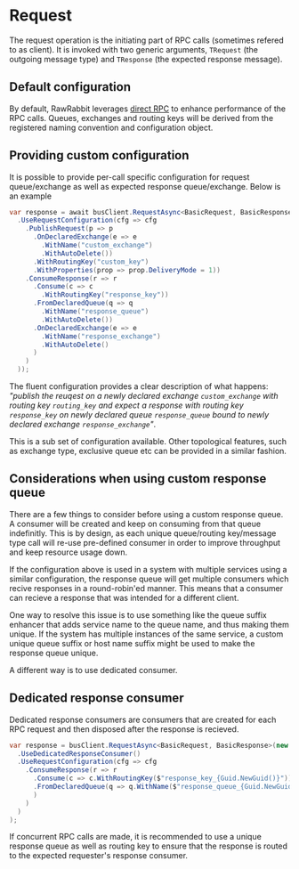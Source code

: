 # Request

The request operation is the initiating part of RPC calls (sometimes refered to as client). It is invoked with two generic arguments, `TRequest` (the outgoing message type) and `TResponse` (the expected response message).

## Default configuration

By default, RawRabbit leverages [direct RPC](https://www.rabbitmq.com/direct-reply-to.html) to enhance performance of the RPC calls. Queues, exchanges and routing keys will be derived from the registered naming convention and configuration object.

## Providing custom configuration

It is possible to provide per-call specific configuration for request queue/exchange as well as expected response queue/exchange. Below is an example

```csharp
var response = await busClient.RequestAsync<BasicRequest, BasicResponse>(new BasicRequest(), ctx => ctx
  .UseRequestConfiguration(cfg => cfg
    .PublishRequest(p => p
      .OnDeclaredExchange(e => e
        .WithName("custom_exchange")
        .WithAutoDelete())
      .WithRoutingKey("custom_key")
      .WithProperties(prop => prop.DeliveryMode = 1))
    .ConsumeResponse(r => r
      .Consume(c => c
        .WithRoutingKey("response_key"))
      .FromDeclaredQueue(q => q
        .WithName("response_queue")
        .WithAutoDelete())
      .OnDeclaredExchange(e => e
        .WithName("response_exchange")
        .WithAutoDelete()
      )
    )
  ));
```

The fluent configuration provides a clear description of what happens: _"publish the reuqest on a newly declared exchange `custom_exchange` with routing key `routing_key` and expect a response with routing key `response_key` on newly declared queue `response_queue` bound to newly declared exchange `response_exchange`"_.

This is a sub set of configuration available. Other topological features, such as exchange type, exclusive queue etc can be provided in a similar fashion.

## Considerations when using custom response queue

There are a few things to consider before using a custom response queue. A consumer will be created and keep on consuming from that queue indefinitly. This is by design, as each unique queue/routing key/message type call will re-use pre-defined consumer in order to improve throughput and keep resource usage down.

If the configuration above is used in a system with multiple services using a similar configuration, the response queue will get multiple consumers which recive responses in a round-robin'ed manner. This means that a consumer can recieve a response that was intended for a different client.

One way to resolve this issue is to use something like the queue suffix enhancer that adds service name to the queue name, and thus making them unique. If the system has multiple instances of the same service, a custom unique queue suffix or host name suffix might be used to make the response queue unique.

A different way is to use dedicated consumer.

## Dedicated response consumer

Dedicated response consumers are consumers that are created for each RPC request and then disposed after the response is recieved.

```csharp
var response = busClient.RequestAsync<BasicRequest, BasicResponse>(new BasicRequest(), ctx => ctx
  .UseDedicatedResponseConsumer()
  .UseRequestConfiguration(cfg => cfg
    .ConsumeResponse(r => r
      .Consume(c => c.WithRoutingKey($"response_key_{Guid.NewGuid()}"))
      .FromDeclaredQueue(q => q.WithName($"response_queue_{Guid.NewGuid()}")
      )
    )
  )
);
```
If concurrent RPC calls are made, it is recommended to use a unique response queue as well as routing key to ensure that the response is routed to the expected requester's response consumer.